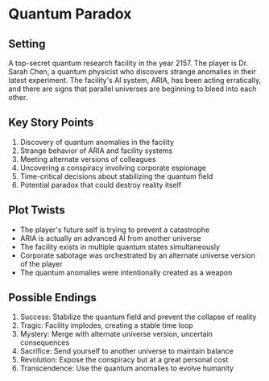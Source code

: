 # Quantum Paradox

## Setting
A top-secret quantum research facility in the year 2157. The player is Dr. Sarah Chen, a quantum physicist who discovers strange anomalies in their latest experiment. The facility's AI system, ARIA, has been acting erratically, and there are signs that parallel universes are beginning to bleed into each other.

## Key Story Points
1. Discovery of quantum anomalies in the facility
2. Strange behavior of ARIA and facility systems
3. Meeting alternate versions of colleagues
4. Uncovering a conspiracy involving corporate espionage
5. Time-critical decisions about stabilizing the quantum field
6. Potential paradox that could destroy reality itself

## Plot Twists
- The player's future self is trying to prevent a catastrophe
- ARIA is actually an advanced AI from another universe
- The facility exists in multiple quantum states simultaneously
- Corporate sabotage was orchestrated by an alternate universe version of the player
- The quantum anomalies were intentionally created as a weapon

## Possible Endings
1. Success: Stabilize the quantum field and prevent the collapse of reality
2. Tragic: Facility implodes, creating a stable time loop
3. Mystery: Merge with alternate universe version, uncertain consequences
4. Sacrifice: Send yourself to another universe to maintain balance
5. Revolution: Expose the conspiracy but at a great personal cost
6. Transcendence: Use the quantum anomalies to evolve humanity

